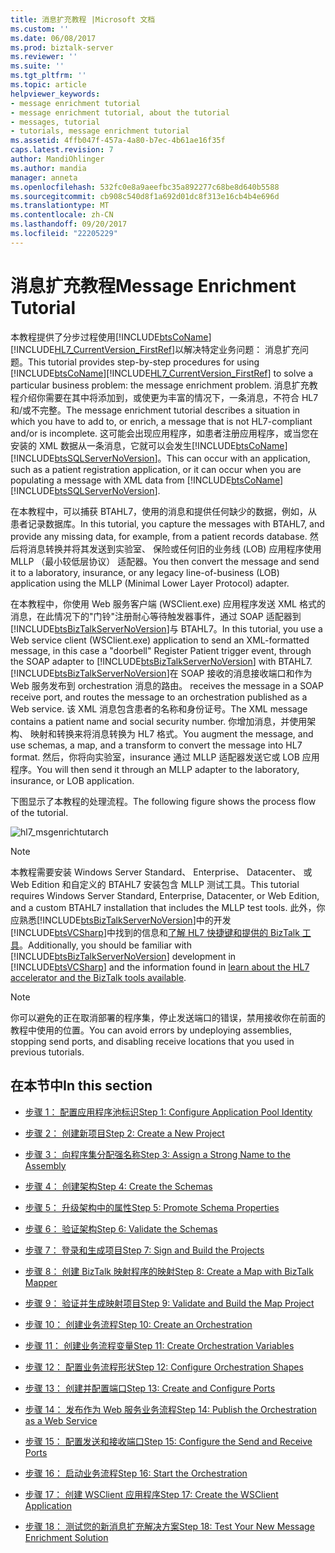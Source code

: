 ```yaml
---
title: 消息扩充教程 |Microsoft 文档
ms.custom: ''
ms.date: 06/08/2017
ms.prod: biztalk-server
ms.reviewer: ''
ms.suite: ''
ms.tgt_pltfrm: ''
ms.topic: article
helpviewer_keywords:
- message enrichment tutorial
- message enrichment tutorial, about the tutorial
- messages, tutorial
- tutorials, message enrichment tutorial
ms.assetid: 4ffb047f-457a-4a80-b7ec-4b61ae16f35f
caps.latest.revision: 7
author: MandiOhlinger
ms.author: mandia
manager: anneta
ms.openlocfilehash: 532fc0e8a9aeefbc35a892277c68be8d640b5588
ms.sourcegitcommit: cb908c540d8f1a692d01dc8f313e16cb4b4e696d
ms.translationtype: MT
ms.contentlocale: zh-CN
ms.lasthandoff: 09/20/2017
ms.locfileid: "22205229"
---
```

# <a name="message-enrichment-tutorial"></a><span data-ttu-id="bff16-102">消息扩充教程</span><span class="sxs-lookup"><span data-stu-id="bff16-102">Message Enrichment Tutorial</span></span>
<span data-ttu-id="bff16-103">本教程提供了分步过程使用[!INCLUDE[btsCoName](../../includes/btsconame-md.md)][!INCLUDE[HL7_CurrentVersion_FirstRef](../../includes/hl7-currentversion-firstref-md.md)]以解决特定业务问题： 消息扩充问题。</span><span class="sxs-lookup"><span data-stu-id="bff16-103">This tutorial provides step-by-step procedures for using [!INCLUDE[btsCoName](../../includes/btsconame-md.md)][!INCLUDE[HL7_CurrentVersion_FirstRef](../../includes/hl7-currentversion-firstref-md.md)] to solve a particular business problem: the message enrichment problem.</span></span> <span data-ttu-id="bff16-104">消息扩充教程介绍你需要在其中将添加到，或使更为丰富的情况下，一条消息，不符合 HL7 和/或不完整。</span><span class="sxs-lookup"><span data-stu-id="bff16-104">The message enrichment tutorial describes a situation in which you have to add to, or enrich, a message that is not HL7-compliant and/or is incomplete.</span></span> <span data-ttu-id="bff16-105">这可能会出现应用程序，如患者注册应用程序，或当您在安装的 XML 数据从一条消息，它就可以会发生[!INCLUDE[btsCoName](../../includes/btsconame-md.md)] [!INCLUDE[btsSQLServerNoVersion](../../includes/btssqlservernoversion-md.md)]。</span><span class="sxs-lookup"><span data-stu-id="bff16-105">This can occur with an application, such as a patient registration application, or it can occur when you are populating a message with XML data from [!INCLUDE[btsCoName](../../includes/btsconame-md.md)][!INCLUDE[btsSQLServerNoVersion](../../includes/btssqlservernoversion-md.md)].</span></span>  
  
 <span data-ttu-id="bff16-106">在本教程中，可以捕获 BTAHL7，使用的消息和提供任何缺少的数据，例如，从患者记录数据库。</span><span class="sxs-lookup"><span data-stu-id="bff16-106">In this tutorial, you capture the messages with BTAHL7, and provide any missing data, for example, from a patient records database.</span></span> <span data-ttu-id="bff16-107">然后将消息转换并将其发送到实验室、 保险或任何旧的业务线 (LOB) 应用程序使用 MLLP （最小较低层协议） 适配器。</span><span class="sxs-lookup"><span data-stu-id="bff16-107">You then convert the message and send it to a laboratory, insurance, or any legacy line-of-business (LOB) application using the MLLP (Minimal Lower Layer Protocol) adapter.</span></span>  
  
 <span data-ttu-id="bff16-108">在本教程中，你使用 Web 服务客户端 (WSClient.exe) 应用程序发送 XML 格式的消息，在此情况下的"门铃"注册耐心等待触发器事件，通过 SOAP 适配器到[!INCLUDE[btsBizTalkServerNoVersion](../../includes/btsbiztalkservernoversion-md.md)]与 BTAHL7。</span><span class="sxs-lookup"><span data-stu-id="bff16-108">In this tutorial, you use a Web service client (WSClient.exe) application to send an XML-formatted message, in this case a "doorbell" Register Patient trigger event, through the SOAP adapter to [!INCLUDE[btsBizTalkServerNoVersion](../../includes/btsbiztalkservernoversion-md.md)] with BTAHL7.</span></span> [!INCLUDE[btsBizTalkServerNoVersion](../../includes/btsbiztalkservernoversion-md.md)]<span data-ttu-id="bff16-109">在 SOAP 接收的消息接收端口和作为 Web 服务发布到 orchestration 消息的路由。</span><span class="sxs-lookup"><span data-stu-id="bff16-109"> receives the message in a SOAP receive port, and routes the message to an orchestration published as a Web service.</span></span> <span data-ttu-id="bff16-110">该 XML 消息包含患者的名称和身份证号。</span><span class="sxs-lookup"><span data-stu-id="bff16-110">The XML message contains a patient name and social security number.</span></span> <span data-ttu-id="bff16-111">你增加消息，并使用架构、 映射和转换来将消息转换为 HL7 格式。</span><span class="sxs-lookup"><span data-stu-id="bff16-111">You augment the message, and use schemas, a map, and a transform to convert the message into HL7 format.</span></span> <span data-ttu-id="bff16-112">然后，你将向实验室，insurance 通过 MLLP 适配器发送它或 LOB 应用程序。</span><span class="sxs-lookup"><span data-stu-id="bff16-112">You will then send it through an MLLP adapter to the laboratory, insurance, or LOB application.</span></span>  
  
 <span data-ttu-id="bff16-113">下图显示了本教程的处理流程。</span><span class="sxs-lookup"><span data-stu-id="bff16-113">The following figure shows the process flow of the tutorial.</span></span>  
  
 ![](../../adapters-and-accelerators/accelerator-hl7/media/hl7-msgenrichtutarch.gif "hl7_msgenrichtutarch")  
  
> [!NOTE]
>  <span data-ttu-id="bff16-114">本教程需要安装 Windows Server Standard、 Enterprise、 Datacenter、 或 Web Edition 和自定义的 BTAHL7 安装包含 MLLP 测试工具。</span><span class="sxs-lookup"><span data-stu-id="bff16-114">This tutorial requires Windows Server Standard, Enterprise, Datacenter, or Web Edition, and a custom BTAHL7 installation that includes the MLLP test tools.</span></span> <span data-ttu-id="bff16-115">此外，你应熟悉[!INCLUDE[btsBizTalkServerNoVersion](../../includes/btsbiztalkservernoversion-md.md)]中的开发[!INCLUDE[btsVCSharp](../../includes/btsvcsharp-md.md)]中找到的信息和[了解 HL7 快捷键和提供的 BizTalk 工具](../../adapters-and-accelerators/accelerator-hl7/learn-the-hl7-accelerator-and-the-biztalk-tools-available.md)。</span><span class="sxs-lookup"><span data-stu-id="bff16-115">Additionally, you should be familiar with [!INCLUDE[btsBizTalkServerNoVersion](../../includes/btsbiztalkservernoversion-md.md)] development in [!INCLUDE[btsVCSharp](../../includes/btsvcsharp-md.md)] and the information found in [learn about the HL7 accelerator and the BizTalk tools available](../../adapters-and-accelerators/accelerator-hl7/learn-the-hl7-accelerator-and-the-biztalk-tools-available.md).</span></span>  
  
> [!NOTE]
>  <span data-ttu-id="bff16-116">你可以避免的正在取消部署的程序集，停止发送端口的错误，禁用接收你在前面的教程中使用的位置。</span><span class="sxs-lookup"><span data-stu-id="bff16-116">You can avoid errors by undeploying assemblies, stopping send ports, and disabling receive locations that you used in previous tutorials.</span></span>  
  
## <a name="in-this-section"></a><span data-ttu-id="bff16-117">在本节中</span><span class="sxs-lookup"><span data-stu-id="bff16-117">In this section</span></span>  
  
-   [<span data-ttu-id="bff16-118">步骤 1： 配置应用程序池标识</span><span class="sxs-lookup"><span data-stu-id="bff16-118">Step 1: Configure Application Pool Identity</span></span>](../../adapters-and-accelerators/accelerator-hl7/step-1-configure-application-pool-identity.md)  
  
-   [<span data-ttu-id="bff16-119">步骤 2： 创建新项目</span><span class="sxs-lookup"><span data-stu-id="bff16-119">Step 2: Create a New Project</span></span>](../../adapters-and-accelerators/accelerator-hl7/step-2-create-a-new-project.md)  
  
-   [<span data-ttu-id="bff16-120">步骤 3： 向程序集分配强名称</span><span class="sxs-lookup"><span data-stu-id="bff16-120">Step 3: Assign a Strong Name to the Assembly</span></span>](../../adapters-and-accelerators/accelerator-hl7/step-3-assign-a-strong-name-to-the-assembly.md)  
  
-   [<span data-ttu-id="bff16-121">步骤 4： 创建架构</span><span class="sxs-lookup"><span data-stu-id="bff16-121">Step 4: Create the Schemas</span></span>](../../adapters-and-accelerators/accelerator-hl7/step-4-create-the-schemas.md)  
  
-   [<span data-ttu-id="bff16-122">步骤 5： 升级架构中的属性</span><span class="sxs-lookup"><span data-stu-id="bff16-122">Step 5: Promote Schema Properties</span></span>](../../adapters-and-accelerators/accelerator-hl7/step-5-promote-schema-properties.md)  
  
-   [<span data-ttu-id="bff16-123">步骤 6： 验证架构</span><span class="sxs-lookup"><span data-stu-id="bff16-123">Step 6: Validate the Schemas</span></span>](../../adapters-and-accelerators/accelerator-hl7/step-6-validate-the-schemas.md)  
  
-   [<span data-ttu-id="bff16-124">步骤 7： 登录和生成项目</span><span class="sxs-lookup"><span data-stu-id="bff16-124">Step 7: Sign and Build the Projects</span></span>](../../adapters-and-accelerators/accelerator-hl7/step-7-sign-and-build-the-projects.md)  
  
-   [<span data-ttu-id="bff16-125">步骤 8： 创建 BizTalk 映射程序的映射</span><span class="sxs-lookup"><span data-stu-id="bff16-125">Step 8: Create a Map with BizTalk Mapper</span></span>](../../adapters-and-accelerators/accelerator-hl7/step-8-create-a-map-with-biztalk-mapper.md)  
  
-   [<span data-ttu-id="bff16-126">步骤 9： 验证并生成映射项目</span><span class="sxs-lookup"><span data-stu-id="bff16-126">Step 9: Validate and Build the Map Project</span></span>](../../adapters-and-accelerators/accelerator-hl7/step-9-validate-and-build-the-map-project.md)  
  
-   [<span data-ttu-id="bff16-127">步骤 10： 创建业务流程</span><span class="sxs-lookup"><span data-stu-id="bff16-127">Step 10: Create an Orchestration</span></span>](../../adapters-and-accelerators/accelerator-hl7/step-10-create-an-orchestration.md)  
  
-   [<span data-ttu-id="bff16-128">步骤 11： 创建业务流程变量</span><span class="sxs-lookup"><span data-stu-id="bff16-128">Step 11: Create Orchestration Variables</span></span>](../../adapters-and-accelerators/accelerator-hl7/step-11-create-orchestration-variables.md)  
  
-   [<span data-ttu-id="bff16-129">步骤 12： 配置业务流程形状</span><span class="sxs-lookup"><span data-stu-id="bff16-129">Step 12: Configure Orchestration Shapes</span></span>](../../adapters-and-accelerators/accelerator-hl7/step-12-configure-orchestration-shapes.md)  
  
-   [<span data-ttu-id="bff16-130">步骤 13： 创建并配置端口</span><span class="sxs-lookup"><span data-stu-id="bff16-130">Step 13: Create and Configure Ports</span></span>](../../adapters-and-accelerators/accelerator-hl7/step-13-create-and-configure-ports.md)  
  
-   [<span data-ttu-id="bff16-131">步骤 14： 发布作为 Web 服务业务流程</span><span class="sxs-lookup"><span data-stu-id="bff16-131">Step 14: Publish the Orchestration as a Web Service</span></span>](../../adapters-and-accelerators/accelerator-hl7/step-14-publish-the-orchestration-as-a-web-service.md)  
  
-   [<span data-ttu-id="bff16-132">步骤 15： 配置发送和接收端口</span><span class="sxs-lookup"><span data-stu-id="bff16-132">Step 15: Configure the Send and Receive Ports</span></span>](../../adapters-and-accelerators/accelerator-hl7/step-15-configure-the-send-and-receive-ports.md)  
  
-   [<span data-ttu-id="bff16-133">步骤 16： 启动业务流程</span><span class="sxs-lookup"><span data-stu-id="bff16-133">Step 16: Start the Orchestration</span></span>](../../adapters-and-accelerators/accelerator-hl7/step-16-start-the-orchestration.md)  
  
-   [<span data-ttu-id="bff16-134">步骤 17： 创建 WSClient 应用程序</span><span class="sxs-lookup"><span data-stu-id="bff16-134">Step 17: Create the WSClient Application</span></span>](../../adapters-and-accelerators/accelerator-hl7/step-17-create-the-wsclient-application.md)  
  
-   [<span data-ttu-id="bff16-135">步骤 18： 测试您的新消息扩充解决方案</span><span class="sxs-lookup"><span data-stu-id="bff16-135">Step 18: Test Your New Message Enrichment Solution</span></span>](../../adapters-and-accelerators/accelerator-hl7/step-18-test-your-new-message-enrichment-solution.md)